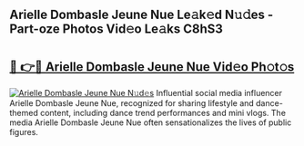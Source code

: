 ## Arielle Dombasle Jeune Nue Le𝚊k𝚎d N𝚞𝚍es - Part-oze Photos Vid𝚎o Le𝚊ks C8hS3

# <h2><a href="http://fb7eosu.evod.top/?m=Arielle+Dombasle+Jeune+Nue">🔗 👉🔴 Arielle Dombasle Jeune Nue Vid𝚎o Ph𝚘t𝚘s</a></h2>

[![Arielle Dombasle Jeune Nue N𝚞d𝚎s](https://i.imgur.com/8V9OHl7.gif)](http://fb7eosu.evod.top/?m=Arielle+Dombasle+Jeune+Nue)
Influential social media influencer Arielle Dombasle Jeune Nue, recognized for sharing lifestyle and dance-themed content, including dance trend performances and mini vlogs. The media Arielle Dombasle Jeune Nue often sensationalizes the lives of public figures. 
